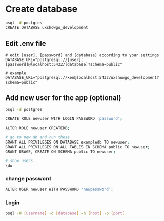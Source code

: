 # Create database

```sh
psql -d postgres
CREATE DATABASE uxshowgo_development
```

## Edit .env file

```.env
# edit [user], [password] and [database] according to your settings
DATABASE_URL="postgresql://[user]:[password]@localhost:5432/[database]?schema=public"

# example
DATABASE_URL="postgresql://ken@localhost:5432/uxshowgo_development?schema=public"
```

## Add new user for the app (optional)

```sh
psql -d postgres

CREATE ROLE newuser WITH LOGIN PASSWORD 'password';

ALTER ROLE newuser CREATEDB;

# go to new db and run these
GRANT ALL PRIVILEGES ON DATABASE exampledb TO newuser;
GRANT ALL PRIVILEGES ON ALL TABLES IN SCHEMA public TO newuser;
GRANT USAGE, CREATE ON SCHEMA public TO newuser;

# show users
\du
```

### change password

```sh
ALTER USER newuser WITH PASSWORD 'newpassword';
```

### Login

```sh
psql -U [username] -d [database] -h [host] -p [port]
```
